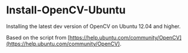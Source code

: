 Install-OpenCV-Ubuntu
=====================

Installing the latest dev version of OpenCV on Ubuntu 12.04 and higher.

Based on the script from [https://help.ubuntu.com/community/OpenCV](https://help.ubuntu.com/community/OpenCV).
